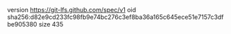 version https://git-lfs.github.com/spec/v1
oid sha256:d82e9cd233fc98fb9e74bc276c3ef8ba36a165c645ece51e7157c3dfbe905380
size 435
